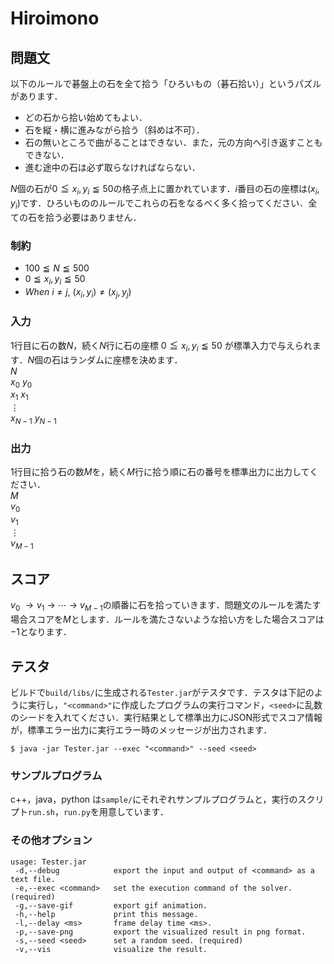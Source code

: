 # Hiroimono

## 問題文
以下のルールで碁盤上の石を全て拾う「ひろいもの（碁石拾い）」というパズルがあります．
- どの石から拾い始めてもよい．
- 石を縦・横に進みながら拾う（斜めは不可）．
- 石の無いところで曲がることはできない．また，元の方向へ引き返すこともできない．
- 進む途中の石は必ず取らなければならない．

$N$個の石が$0 \leqq x_{i},y_{i} \leqq 50$の格子点上に置かれています．$i$番目の石の座標は$(x_{i},y_{i})$です．ひろいもののルールでこれらの石をなるべく多く拾ってください．全ての石を拾う必要はありません．

### 制約
- $100 \leqq N \leqq 500$
- $0 \leqq x_{i}, y_{i} \leqq 50$
- $When \ i \neq j,\ (x_{i}, y_{i}) \neq (x_{j}, y_{j})$

### 入力
$1$行目に石の数$N$，続く$N$行に石の座標 $0 \leqq x_{i}, y_{i} \leqq 50$ が標準入力で与えられます．$N$個の石はランダムに座標を決めます．  
$N$  
$x_{0} \ y_{0}$  
$x_{1} \ x_{1}$  
$\vdots$  
$x_{N-1} \ y_{N-1}$  

### 出力
$1$行目に拾う石の数$M$を，続く$M$行に拾う順に石の番号を標準出力に出力してください．  
$M$  
$v_{0}$  
$v_{1}$  
$\vdots$  
$v_{M-1}$  

## スコア
$v_{0} \ \rightarrow v_{1} \ \rightarrow \ \cdots \ \rightarrow \ v_{M-1}$の順番に石を拾っていきます．問題文のルールを満たす場合スコアを$M$とします．ルールを満たさないような拾い方をした場合スコアは$-1$となります．

## テスタ
ビルドで`build/libs/`に生成される`Tester.jar`がテスタです．テスタは下記のように実行し，`"<command>"`に作成したプログラムの実行コマンド，`<seed>`に乱数のシードを入れてください．実行結果として標準出力にJSON形式でスコア情報が，標準エラー出力に実行エラー時のメッセージが出力されます．
```
$ java -jar Tester.jar --exec "<command>" --seed <seed>
```
### サンプルプログラム
c++，java，python は`sample/`にそれぞれサンプルプログラムと，実行のスクリプト`run.sh`，`run.py`を用意しています．

### その他オプション
```
usage: Tester.jar
 -d,--debug            export the input and output of <command> as a text file.
 -e,--exec <command>   set the execution command of the solver. (required)
 -g,--save-gif         export gif animation.
 -h,--help             print this message.
 -l,--delay <ms>       frame delay time <ms>.
 -p,--save-png         export the visualized result in png format.
 -s,--seed <seed>      set a random seed. (required)
 -v,--vis              visualize the result.
```
